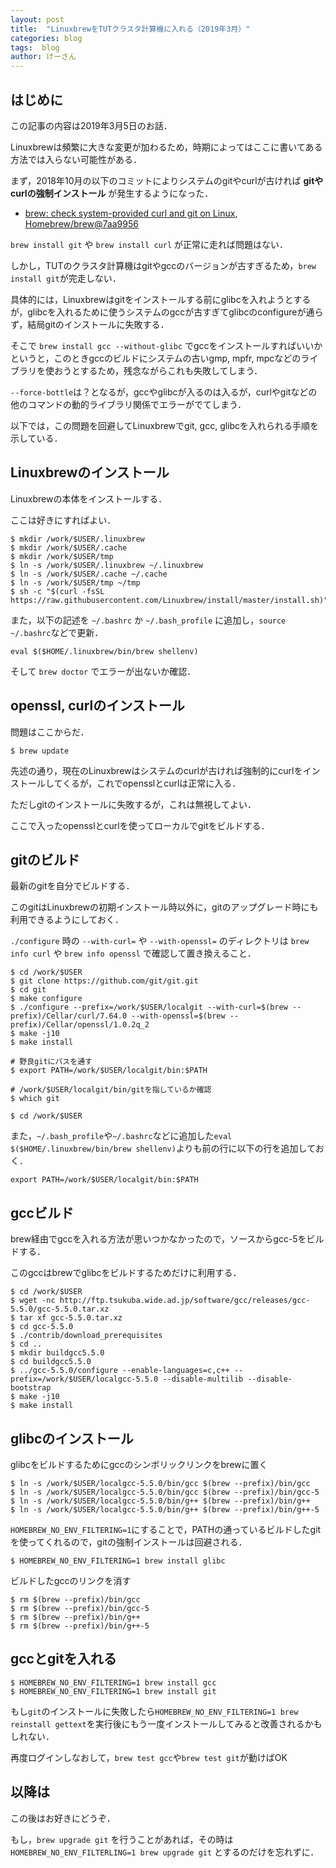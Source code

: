 ```yaml
---
layout: post
title:  "LinuxbrewをTUTクラスタ計算機に入れる（2019年3月）"
categories: blog
tags:  blog
author: けーさん
---
```




## はじめに

この記事の内容は2019年3月5日のお話．

<!--more-->

Linuxbrewは頻繁に大きな変更が加わるため，時期によってはここに書いてある方法では入らない可能性がある．

まず，2018年10月の以下のコミットによりシステムのgitやcurlが古ければ **gitやcurlの強制インストール** が発生するようになった．

* [brew: check system-provided curl and git on Linux, Homebrew/brew@7aa9956](https://github.com/Homebrew/brew/commit/7aa995693479992a76e19a15132843d6fdf765f5)

`brew install git` や `brew install curl` が正常に走れば問題はない．

しかし，TUTのクラスタ計算機はgitやgccのバージョンが古すぎるため，`brew install git`が完走しない．

具体的には，Linuxbrewはgitをインストールする前にglibcを入れようとするが，glibcを入れるために使うシステムのgccが古すぎてglibcのconfigureが通らず，結局gitのインストールに失敗する．

そこで `brew install gcc --without-glibc` でgccをインストールすればいいかというと，このときgccのビルドにシステムの古いgmp, mpfr, mpcなどのライブラリを使おうとするため，残念ながらこれも失敗してしまう．

`--force-bottle`は？となるが，gccやglibcが入るのは入るが，curlやgitなどの他のコマンドの動的ライブラリ関係でエラーがでてしまう．

以下では，この問題を回避してLinuxbrewでgit, gcc, glibcを入れられる手順を示している．


## Linuxbrewのインストール

Linuxbrewの本体をインストールする．

ここは好きにすればよい．

```
$ mkdir /work/$USER/.linuxbrew
$ mkdir /work/$USER/.cache
$ mkdir /work/$USER/tmp
$ ln -s /work/$USER/.linuxbrew ~/.linuxbrew
$ ln -s /work/$USER/.cache ~/.cache
$ ln -s /work/$USER/tmp ~/tmp
$ sh -c "$(curl -fsSL https://raw.githubusercontent.com/Linuxbrew/install/master/install.sh)"
```

また，以下の記述を `~/.bashrc` か `~/.bash_profile` に追加し，`source ~/.bashrc`などで更新．

```
eval $($HOME/.linuxbrew/bin/brew shellenv)
```

そして `brew doctor` でエラーが出ないか確認．


## openssl, curlのインストール

問題はここからだ．

```
$ brew update
```

先述の通り，現在のLinuxbrewはシステムのcurlが古ければ強制的にcurlをインストールしてくるが，これでopensslとcurlは正常に入る．

ただしgitのインストールに失敗するが，これは無視してよい．

ここで入ったopensslとcurlを使ってローカルでgitをビルドする．


## gitのビルド

最新のgitを自分でビルドする．

このgitはLinuxbrewの初期インストール時以外に，gitのアップグレード時にも利用できるようにしておく．

`./configure` 時の `--with-curl=` や `--with-openssl=` のディレクトリは `brew info curl` や `brew info openssl` で確認して置き換えること． 

```
$ cd /work/$USER
$ git clone https://github.com/git/git.git
$ cd git
$ make configure
$ ./configure --prefix=/work/$USER/localgit --with-curl=$(brew --prefix)/Cellar/curl/7.64.0 --with-openssl=$(brew --prefix)/Cellar/openssl/1.0.2q_2
$ make -j10
$ make install

# 野良gitにパスを通す
$ export PATH=/work/$USER/localgit/bin:$PATH

# /work/$USER/localgit/bin/gitを指しているか確認
$ which git

$ cd /work/$USER
```

また，`~/.bash_profile`や`~/.bashrc`などに追加した`eval $($HOME/.linuxbrew/bin/brew shellenv)`よりも前の行に以下の行を追加しておく．

```
export PATH=/work/$USER/localgit/bin:$PATH
```


## gccビルド

brew経由でgccを入れる方法が思いつかなかったので，ソースからgcc-5をビルドする．

このgccはbrewでglibcをビルドするためだけに利用する．

```
$ cd /work/$USER
$ wget -nc http://ftp.tsukuba.wide.ad.jp/software/gcc/releases/gcc-5.5.0/gcc-5.5.0.tar.xz
$ tar xf gcc-5.5.0.tar.xz
$ cd gcc-5.5.0
$ ./contrib/download_prerequisites
$ cd ..
$ mkdir buildgcc5.5.0
$ cd buildgcc5.5.0
$ ../gcc-5.5.0/configure --enable-languages=c,c++ --prefix=/work/$USER/localgcc-5.5.0 --disable-multilib --disable-bootstrap
$ make -j10
$ make install
```


## glibcのインストール

glibcをビルドするためにgccのシンボリックリンクをbrewに置く

```
$ ln -s /work/$USER/localgcc-5.5.0/bin/gcc $(brew --prefix)/bin/gcc
$ ln -s /work/$USER/localgcc-5.5.0/bin/gcc $(brew --prefix)/bin/gcc-5
$ ln -s /work/$USER/localgcc-5.5.0/bin/g++ $(brew --prefix)/bin/g++
$ ln -s /work/$USER/localgcc-5.5.0/bin/g++ $(brew --prefix)/bin/g++-5
```

`HOMEBREW_NO_ENV_FILTERING=1`にすることで，PATHの通っているビルドしたgitを使ってくれるので，gitの強制インストールは回避される．

```
$ HOMEBREW_NO_ENV_FILTERING=1 brew install glibc
```

ビルドしたgccのリンクを消す

```
$ rm $(brew --prefix)/bin/gcc
$ rm $(brew --prefix)/bin/gcc-5
$ rm $(brew --prefix)/bin/g++
$ rm $(brew --prefix)/bin/g++-5
```


## gccとgitを入れる

```
$ HOMEBREW_NO_ENV_FILTERING=1 brew install gcc
$ HOMEBREW_NO_ENV_FILTERING=1 brew install git
```

もし`git`のインストールに失敗したら`HOMEBREW_NO_ENV_FILTERING=1 brew reinstall gettext`を実行後にもう一度インストールしてみると改善されるかもしれない．

再度ログインしなおして，`brew test gcc`や`brew test git`が動けばOK


## 以降は

この後はお好きにどうぞ．

もし，`brew upgrade git` を行うことがあれば，その時は `HOMEBREW_NO_ENV_FILTERLING=1 brew upgrade git` とするのだけを忘れずに．
